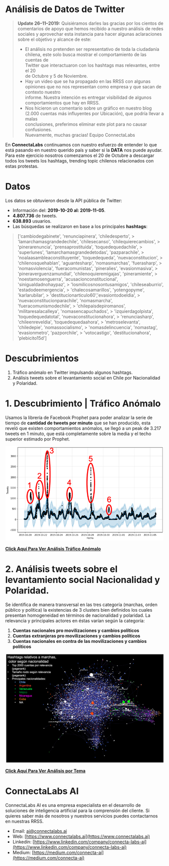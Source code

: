 # Análisis de Datos de Twitter        
            
 > **Update 26–11–2019:** Quisiéramos darles las gracias por los cientos de comentarios de apoyo que hemos recibido a nuestro análisis de redes  
> sociales y aprovechar esta instancia para hacer algunas aclaraciones  
> sobre el objetivo y alcance de este:  
> - El análisis no pretenden ser representativo de toda la ciudadanía chilena, este solo busca mostrar el comportamiento de las cuentas de  
> Twitter que interactuaron con los hashtags mas relevantes, entre el 20  
> de Octubre y 5 de Noviembre.  
> - Hay un video que se ha propagado en las RRSS con algunas opiniones que no nos representan como empresa y que sacan de contexto nuestro  
> informe. Nuestra intención es entregar visibilidad de algunos  
> comportamientos que hay en RRSS.  
> - Nos hicieron un comentario sobre un gráfico en nuestro blog (2.000 cuentas más influyentes por Ubicación), que podría llevar a malas  
> conclusiones, preferimos eliminar este plot para no causar  
> confusiones.  
> Nuevamente, muchas gracias!   Equipo ConnectaLabs  
  
  En **ConnectaLabs** continuamos con nuestro esfuerzo de entender lo que está pasando en nuestro querido país y saber si la **DATA** nos puede ayudar. Para este ejercicio nosotros comenzamos el 20 de Octubre a descargar todos los tweets los hashtags, trending topic chilenos relacionados con estas protestas.      
      
# Datos      
 Los datos se obtuvieron desde la API pública de Twitter:      
- Información del: **2019-10-20 al: 2019-11-05**.      
- **4.807.736** de tweets.      
- **638.893** usuarios.      
- Las búsquedas se realizaron en base a los principales **hashtags**:      
      
> ['cambiodegabinete', 'renunciapinera', 'chiledesperto', > 'lamarchamasgrandedechile', 'chilesecanso', 'chilequierecambios', > 'pinerarenuncia', 'prensaprostituida', 'toquedequedachile', > 'superlunes', 'lamarchamasgrandedetodas', 'pazparachile', > 'noalaasambleaconstituyente', 'toquedequeda', 'nuevaconstitucion', > 'chilenosquehablan', 'aguantesharp', 'nomasmarchas', 'fuerasharp', > 'nomasviolencia', 'fueracomunistas', 'pineralies', 'evasionmasiva', > 'pineraverguenzamundial', 'chilenoquieremigajas', 'pineramiente', > 'noestamosenguerra', 'acusacionconstitucional', 'sinigualdadnohaypaz', > 'losmilicosnosontusamigos', 'chileseaburrio', 'estadodeemergencia', > 'chalecosamarillos', 'yotengopyme', 'karlarubilar', > 'destitucionarticulo60','evasiontodoeldia', > 'nuevaconstitucionparachile', 'nomasmarcha', 'fueracomunismodechile', > 'chilepaisdepiromanos', 'militaresalacalleya', 'nomasencapuchados', > 'izquierdagolpista', 'toquedequedatotal', 'nuevaconstitucionahora', > 'renunciasharp', 'chileenreveldia', 'toquedequedaahora', > 'metroselevanta', 'chiledepie', 'nomassocialismo', > 'nomasdelincuencia', 'nomastag', 'evasionmetro', 'pazporchile', > 'votocastigo', 'destitucionahora', 'plebicito15d']      
 # Descubrimientos        
 1. Tráfico anómalo en Twitter impulsando algunos hashtags.      
2. Análisis tweets sobre el levantamiento social en Chile por Nacionalidad y Polaridad.      
          
 # 1. Descubrimiento | Tráfico Anómalo      
 Usamos la librería de Facebook Prophet para poder analizar la serie de tiempo de **cantidad de tweets por minuto** que se han producido, esta reveló que existen comportamientos anómalos, se llegó a un peak de 3.217 tweets en 1 minuto, que está completamente sobre la media y el techo superior estimado por Prophet.      
      
![anomalia 01](https://raw.githubusercontent.com/connectalabs/riots_chile_analisis/master/plots/ts_anomaly_mark.png)      
      
[**Click Aquí Para Ver Análisis Tráfico Anómalo**](https://github.com/connectalabs/riots_chile_analisis/blob/master/time_series_twitter_analisis.ipynb)      
 # 2. Análisis tweets sobre el levantamiento social Nacionalidad y Polaridad.      
     
 Se identifica de manera transversal en las tres categoría (marchas, orden público y política) la existencias de 3 clusters bien definidos los cuales presentan homogeneidad en términos de nacionalidad y polaridad. La relevancia y principales actores en éstas varían según la categoría:      
 1. **Cuentas nacionales pro movilizaciones y cambios políticos**    
 2. **Cuentas extranjeras pro movilizaciones y cambios políticos**    
 3. **Cuentas nacionales en contra de las movilizaciones y cambios políticos**    
   
 ![Análisis Hashtags vs Nacionalidad](https://raw.githubusercontent.com/connectalabs/riots_chile_analisis/master/plots/marchas_location_legend.png)      
    
[**Click Aquí Para Ver Análisis por Tema**](https://github.com/connectalabs/riots_chile_analisis/blob/master/analisis_tweets_sobre_levantamiento_social.md)

# ConnectaLabs AI

ConnectaLabs AI es una empresa especialista en el desarrollo de soluciones de inteligencia artificial para la comprensión del cliente. Si quieres saber más de nosotros y nuestros servicios puedes contactarnos en nuestras RRSS.

 - Email: [ai@connectalabs.ai](mailto:ai@connectalabs.ai?subject=Riots-Chile)
 - Web: [https://www.connectalabs.ai](https://www.connectalabs.ai)
 - Linkedin: [https://www.linkedin.com/company/connecta-labs-ai](https://www.linkedin.com/company/connecta-labs-ai)
 - Medium: [https://medium.com/connecta-ai](https://medium.com/connecta-ai)